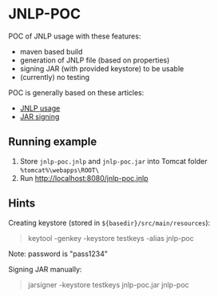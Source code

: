 # JNLP-POC
POC of JNLP usage with these features:
- maven based build
- generation of JNLP file (based on properties)
- signing JAR (with provided keystore) to be usable
- (currently) no testing

POC is generally based on these articles:
* [JNLP usage](https://examples.javacodegeeks.com/java-basics/web-start/java-web-start-getting-started/)
* [JAR signing](http://stackoverflow.com/questions/11384704/sign-a-jar-file-created-with-maven-assembly-plugin)


## Running example
1. Store `jnlp-poc.jnlp` and `jnlp-poc.jar` into Tomcat folder `%tomcat%\webapps\ROOT\`
2. Run [http://localhost:8080/jnlp-poc.jnlp](http://localhost:8080/jnlp-poc.jnlp)

## Hints
Creating keystore (stored in `${basedir}/src/main/resources`):
> keytool -genkey -keystore testkeys -alias jnlp-poc

Note: password is "pass1234"

Signing JAR manually:
> jarsigner -keystore testkeys jnlp-poc.jar jnlp-poc


